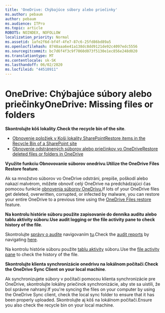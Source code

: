 ```yaml
---
title: 'OneDrive: Chýbajúce súbory alebo priečinky'
ms.author: pebaum
author: pebaum
ms.audience: ITPro
ms.topic: article
ROBOTS: NOINDEX, NOFOLLOW
localization_priority: Normal
ms.assetid: 1afe2f6d-bf4f-4fe7-87c6-25fd86bd89a5
ms.openlocfilehash: 8748aaa6e41a138dc8dd9121de92c4097edc5556
ms.sourcegitcommit: bc7d6f4f3c9f7060d073f5130e1ec856e248d020
ms.translationtype: MT
ms.contentlocale: sk-SK
ms.lasthandoff: 06/02/2020
ms.locfileid: "44510911"
---
```

# <a name="onedrive-missing-files-or-folders"></a><span data-ttu-id="bfdbe-102">OneDrive: Chýbajúce súbory alebo priečinky</span><span class="sxs-lookup"><span data-stu-id="bfdbe-102">OneDrive: Missing files or folders</span></span>

<span data-ttu-id="bfdbe-103">**Skontrolujte kôš lokality**.</span><span class="sxs-lookup"><span data-stu-id="bfdbe-103">**Check the recycle bin of the site**.</span></span>

- [<span data-ttu-id="bfdbe-104">Obnovenie položiek v Koši lokality SharePoint</span><span class="sxs-lookup"><span data-stu-id="bfdbe-104">Restore items in the Recycle Bin of a SharePoint site</span></span>](https://support.office.com/article/restore-deleted-items-from-the-site-collection-recycle-bin-5fa924ee-16d7-487b-9a0a-021b9062d14b)
- [<span data-ttu-id="bfdbe-105">Obnovenie odstránených súborov alebo priečinkov vo OneDrive</span><span class="sxs-lookup"><span data-stu-id="bfdbe-105">Restore deleted files or folders in OneDrive</span></span>](https://support.office.com/article/Restore-deleted-files-or-folders-in-OneDrive-949ada80-0026-4db3-a953-c99083e6a84f)


<span data-ttu-id="bfdbe-106">**Využite funkciu Obnovovanie súborov onedrivu**.</span><span class="sxs-lookup"><span data-stu-id="bfdbe-106">**Utilize the OneDrive Files Restore feature**.</span></span> 

<span data-ttu-id="bfdbe-107">Ak sa množstvo súborov vo OneDrive odstráni, prepíše, poškodí alebo nakazí malvérom, môžete obnoviť celý OneDrive na predchádzajúci čas pomocou funkcie [obnovenia súborov OneDrivu.](https://support.office.com/article/Restore-your-OneDrive-fa231298-759d-41cf-bcd0-25ac53eb8a15)</span><span class="sxs-lookup"><span data-stu-id="bfdbe-107">If lots of your OneDrive files get deleted, overwritten, corrupted, or infected by malware, you can restore your entire OneDrive to a previous time using the [OneDrive Files restore](https://support.office.com/article/Restore-your-OneDrive-fa231298-759d-41cf-bcd0-25ac53eb8a15) feature.</span></span>


<span data-ttu-id="bfdbe-108">**Na kontrolu histórie súboru použite zapisovanie do denníka auditu alebo tablu aktivity súboru**.</span><span class="sxs-lookup"><span data-stu-id="bfdbe-108">**Use audit logging or the file activity pane to check history of the file**.</span></span>

<span data-ttu-id="bfdbe-109">Skontrolujte [správy o audite](https://docs.microsoft.com/microsoft-365/compliance/search-the-audit-log-in-security-and-compliance) navigovaním [tu](https://sip.protection.office.com/).</span><span class="sxs-lookup"><span data-stu-id="bfdbe-109">Check the [audit reports](https://docs.microsoft.com/microsoft-365/compliance/search-the-audit-log-in-security-and-compliance) by navigating [here](https://sip.protection.office.com/).</span></span>


<span data-ttu-id="bfdbe-110">Na kontrolu histórie súboru použite [tablu aktivity](https://support.office.com/article/File-activity-in-a-document-library-6105ecda-1dd0-4f6f-9542-102bf5c0ffe0) súboru.</span><span class="sxs-lookup"><span data-stu-id="bfdbe-110">Use the [file activity pane](https://support.office.com/article/File-activity-in-a-document-library-6105ecda-1dd0-4f6f-9542-102bf5c0ffe0) to check the history of the file.</span></span>


<span data-ttu-id="bfdbe-111">**Skontrolujte klienta synchronizácie onedrivu na lokálnom počítači**.</span><span class="sxs-lookup"><span data-stu-id="bfdbe-111">**Check the OneDrive Sync Client on your local machine**.</span></span>

<span data-ttu-id="bfdbe-112">Ak synchronizujete súbory v počítači pomocou klienta synchronizácie pre OneDrive, skontrolujte lokálny priečinok synchronizácie, aby ste sa uistili, že bol správne nahraný.</span><span class="sxs-lookup"><span data-stu-id="bfdbe-112">If you're syncing the files on your computer by using the OneDrive Sync client, check the local sync folder to ensure that it has been properly uploaded.</span></span> <span data-ttu-id="bfdbe-113">Skontrolujte aj kôš na lokálnom počítači.</span><span class="sxs-lookup"><span data-stu-id="bfdbe-113">Ensure you also check the recycle bin on your local machine.</span></span>

